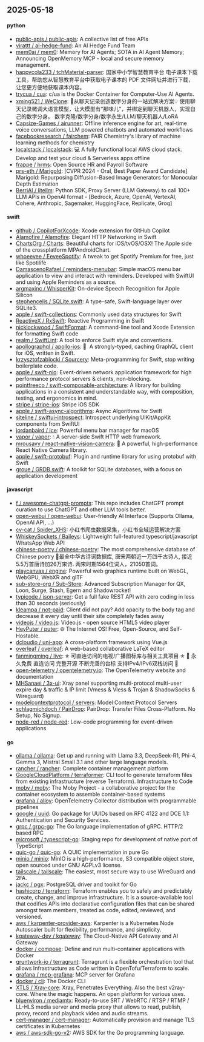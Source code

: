 ## 2025-05-18

#### python
* [public-apis / public-apis](https://github.com/public-apis/public-apis): A collective list of free APIs
* [virattt / ai-hedge-fund](https://github.com/virattt/ai-hedge-fund): An AI Hedge Fund Team
* [mem0ai / mem0](https://github.com/mem0ai/mem0): Memory for AI Agents; SOTA in AI Agent Memory; Announcing OpenMemory MCP - local and secure memory management.
* [happycola233 / tchMaterial-parser](https://github.com/happycola233/tchMaterial-parser): 国家中小学智慧教育平台 电子课本下载工具，帮助您从智慧教育平台中获取电子课本的 PDF 文件网址并进行下载，让您更方便地获取课本内容。
* [trycua / cua](https://github.com/trycua/cua): c/ua is the Docker Container for Computer-Use AI Agents.
* [xming521 / WeClone](https://github.com/xming521/WeClone): 🚀从聊天记录创造数字分身的一站式解决方案💡 使用聊天记录微调大语言模型，让大模型有“那味儿”，并绑定到聊天机器人，实现自己的数字分身。 数字克隆/数字分身/数字永生/LLM/聊天机器人/LoRA
* [Capsize-Games / airunner](https://github.com/Capsize-Games/airunner): Offline inference engine for art, real-time voice conversations, LLM powered chatbots and automated workflows
* [facebookresearch / fairchem](https://github.com/facebookresearch/fairchem): FAIR Chemistry's library of machine learning methods for chemistry
* [localstack / localstack](https://github.com/localstack/localstack): 💻 A fully functional local AWS cloud stack. Develop and test your cloud & Serverless apps offline
* [frappe / hrms](https://github.com/frappe/hrms): Open Source HR and Payroll Software
* [prs-eth / Marigold](https://github.com/prs-eth/Marigold): [CVPR 2024 - Oral, Best Paper Award Candidate] Marigold: Repurposing Diffusion-Based Image Generators for Monocular Depth Estimation
* [BerriAI / litellm](https://github.com/BerriAI/litellm): Python SDK, Proxy Server (LLM Gateway) to call 100+ LLM APIs in OpenAI format - [Bedrock, Azure, OpenAI, VertexAI, Cohere, Anthropic, Sagemaker, HuggingFace, Replicate, Groq]

#### swift
* [github / CopilotForXcode](https://github.com/github/CopilotForXcode): Xcode extension for GitHub Copilot
* [Alamofire / Alamofire](https://github.com/Alamofire/Alamofire): Elegant HTTP Networking in Swift
* [ChartsOrg / Charts](https://github.com/ChartsOrg/Charts): Beautiful charts for iOS/tvOS/OSX! The Apple side of the crossplatform MPAndroidChart.
* [whoeevee / EeveeSpotify](https://github.com/whoeevee/EeveeSpotify): A tweak to get Spotify Premium for free, just like Spotilife
* [DamascenoRafael / reminders-menubar](https://github.com/DamascenoRafael/reminders-menubar): Simple macOS menu bar application to view and interact with reminders. Developed with SwiftUI and using Apple Reminders as a source.
* [argmaxinc / WhisperKit](https://github.com/argmaxinc/WhisperKit): On-device Speech Recognition for Apple Silicon
* [stephencelis / SQLite.swift](https://github.com/stephencelis/SQLite.swift): A type-safe, Swift-language layer over SQLite3.
* [apple / swift-collections](https://github.com/apple/swift-collections): Commonly used data structures for Swift
* [ReactiveX / RxSwift](https://github.com/ReactiveX/RxSwift): Reactive Programming in Swift
* [nicklockwood / SwiftFormat](https://github.com/nicklockwood/SwiftFormat): A command-line tool and Xcode Extension for formatting Swift code
* [realm / SwiftLint](https://github.com/realm/SwiftLint): A tool to enforce Swift style and conventions.
* [apollographql / apollo-ios](https://github.com/apollographql/apollo-ios): 📱  A strongly-typed, caching GraphQL client for iOS, written in Swift.
* [krzysztofzablocki / Sourcery](https://github.com/krzysztofzablocki/Sourcery): Meta-programming for Swift, stop writing boilerplate code.
* [apple / swift-nio](https://github.com/apple/swift-nio): Event-driven network application framework for high performance protocol servers & clients, non-blocking.
* [pointfreeco / swift-composable-architecture](https://github.com/pointfreeco/swift-composable-architecture): A library for building applications in a consistent and understandable way, with composition, testing, and ergonomics in mind.
* [stripe / stripe-ios](https://github.com/stripe/stripe-ios): Stripe iOS SDK
* [apple / swift-async-algorithms](https://github.com/apple/swift-async-algorithms): Async Algorithms for Swift
* [siteline / swiftui-introspect](https://github.com/siteline/swiftui-introspect): Introspect underlying UIKit/AppKit components from SwiftUI
* [jordanbaird / Ice](https://github.com/jordanbaird/Ice): Powerful menu bar manager for macOS
* [vapor / vapor](https://github.com/vapor/vapor): 💧 A server-side Swift HTTP web framework.
* [mrousavy / react-native-vision-camera](https://github.com/mrousavy/react-native-vision-camera): 📸 A powerful, high-performance React Native Camera library.
* [apple / swift-protobuf](https://github.com/apple/swift-protobuf): Plugin and runtime library for using protobuf with Swift
* [groue / GRDB.swift](https://github.com/groue/GRDB.swift): A toolkit for SQLite databases, with a focus on application development

#### javascript
* [f / awesome-chatgpt-prompts](https://github.com/f/awesome-chatgpt-prompts): This repo includes ChatGPT prompt curation to use ChatGPT and other LLM tools better.
* [open-webui / open-webui](https://github.com/open-webui/open-webui): User-friendly AI Interface (Supports Ollama, OpenAI API, ...)
* [cv-cat / Spider_XHS](https://github.com/cv-cat/Spider_XHS): 小红书爬虫数据采集，小红书全域运营解决方案
* [WhiskeySockets / Baileys](https://github.com/WhiskeySockets/Baileys): Lightweight full-featured typescript/javascript WhatsApp Web API
* [chinese-poetry / chinese-poetry](https://github.com/chinese-poetry/chinese-poetry): The most comprehensive database of Chinese poetry 🧶最全中华古诗词数据库, 唐宋两朝近一万四千古诗人, 接近5.5万首唐诗加26万宋诗. 两宋时期1564位词人，21050首词。
* [playcanvas / engine](https://github.com/playcanvas/engine): Powerful web graphics runtime built on WebGL, WebGPU, WebXR and glTF
* [sub-store-org / Sub-Store](https://github.com/sub-store-org/Sub-Store): Advanced Subscription Manager for QX, Loon, Surge, Stash, Egern and Shadowrocket!
* [typicode / json-server](https://github.com/typicode/json-server): Get a full fake REST API with zero coding in less than 30 seconds (seriously)
* [kleampa / not-paid](https://github.com/kleampa/not-paid): Client did not pay? Add opacity to the body tag and decrease it every day until their site completely fades away
* [videojs / video.js](https://github.com/videojs/video.js): Video.js - open source HTML5 video player
* [HeyPuter / puter](https://github.com/HeyPuter/puter): 🌐 The Internet OS! Free, Open-Source, and Self-Hostable.
* [dcloudio / uni-app](https://github.com/dcloudio/uni-app): A cross-platform framework using Vue.js
* [overleaf / overleaf](https://github.com/overleaf/overleaf): A web-based collaborative LaTeX editor
* [fanmingming / live](https://github.com/fanmingming/live): ✯ 可直连访问的电视/广播图标库与相关工具项目 ✯ 🔕 永久免费 直连访问 完整开源 不断完善的台标 支持IPv4/IPv6双栈访问 🔕
* [open-telemetry / opentelemetry.io](https://github.com/open-telemetry/opentelemetry.io): The OpenTelemetry website and documentation
* [MHSanaei / 3x-ui](https://github.com/MHSanaei/3x-ui): Xray panel supporting multi-protocol multi-user expire day & traffic & IP limit (Vmess & Vless & Trojan & ShadowSocks & Wireguard)
* [modelcontextprotocol / servers](https://github.com/modelcontextprotocol/servers): Model Context Protocol Servers
* [schlagmichdoch / PairDrop](https://github.com/schlagmichdoch/PairDrop): PairDrop: Transfer Files Cross-Platform. No Setup, No Signup.
* [node-red / node-red](https://github.com/node-red/node-red): Low-code programming for event-driven applications

#### go
* [ollama / ollama](https://github.com/ollama/ollama): Get up and running with Llama 3.3, DeepSeek-R1, Phi-4, Gemma 3, Mistral Small 3.1 and other large language models.
* [rancher / rancher](https://github.com/rancher/rancher): Complete container management platform
* [GoogleCloudPlatform / terraformer](https://github.com/GoogleCloudPlatform/terraformer): CLI tool to generate terraform files from existing infrastructure (reverse Terraform). Infrastructure to Code
* [moby / moby](https://github.com/moby/moby): The Moby Project - a collaborative project for the container ecosystem to assemble container-based systems
* [grafana / alloy](https://github.com/grafana/alloy): OpenTelemetry Collector distribution with programmable pipelines
* [google / uuid](https://github.com/google/uuid): Go package for UUIDs based on RFC 4122 and DCE 1.1: Authentication and Security Services.
* [grpc / grpc-go](https://github.com/grpc/grpc-go): The Go language implementation of gRPC. HTTP/2 based RPC
* [microsoft / typescript-go](https://github.com/microsoft/typescript-go): Staging repo for development of native port of TypeScript
* [quic-go / quic-go](https://github.com/quic-go/quic-go): A QUIC implementation in pure Go
* [minio / minio](https://github.com/minio/minio): MinIO is a high-performance, S3 compatible object store, open sourced under GNU AGPLv3 license.
* [tailscale / tailscale](https://github.com/tailscale/tailscale): The easiest, most secure way to use WireGuard and 2FA.
* [jackc / pgx](https://github.com/jackc/pgx): PostgreSQL driver and toolkit for Go
* [hashicorp / terraform](https://github.com/hashicorp/terraform): Terraform enables you to safely and predictably create, change, and improve infrastructure. It is a source-available tool that codifies APIs into declarative configuration files that can be shared amongst team members, treated as code, edited, reviewed, and versioned.
* [aws / karpenter-provider-aws](https://github.com/aws/karpenter-provider-aws): Karpenter is a Kubernetes Node Autoscaler built for flexibility, performance, and simplicity.
* [kgateway-dev / kgateway](https://github.com/kgateway-dev/kgateway): The Cloud-Native API Gateway and AI Gateway
* [docker / compose](https://github.com/docker/compose): Define and run multi-container applications with Docker
* [gruntwork-io / terragrunt](https://github.com/gruntwork-io/terragrunt): Terragrunt is a flexible orchestration tool that allows Infrastructure as Code written in OpenTofu/Terraform to scale.
* [grafana / mcp-grafana](https://github.com/grafana/mcp-grafana): MCP server for Grafana
* [docker / cli](https://github.com/docker/cli): The Docker CLI
* [XTLS / Xray-core](https://github.com/XTLS/Xray-core): Xray, Penetrates Everything. Also the best v2ray-core. Where the magic happens. An open platform for various uses.
* [bluenviron / mediamtx](https://github.com/bluenviron/mediamtx): Ready-to-use SRT / WebRTC / RTSP / RTMP / LL-HLS media server and media proxy that allows to read, publish, proxy, record and playback video and audio streams.
* [cert-manager / cert-manager](https://github.com/cert-manager/cert-manager): Automatically provision and manage TLS certificates in Kubernetes
* [aws / aws-sdk-go-v2](https://github.com/aws/aws-sdk-go-v2): AWS SDK for the Go programming language.
